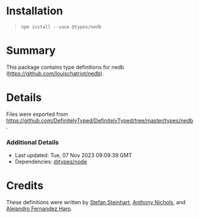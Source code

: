 # Installation
> `npm install --save @types/nedb`

# Summary
This package contains type definitions for nedb (https://github.com/louischatriot/nedb).

# Details
Files were exported from https://github.com/DefinitelyTyped/DefinitelyTyped/tree/master/types/nedb.

### Additional Details
 * Last updated: Tue, 07 Nov 2023 09:09:39 GMT
 * Dependencies: [@types/node](https://npmjs.com/package/@types/node)

# Credits
These definitions were written by [Stefan Steinhart](https://github.com/reppners), [Anthony Nichols](https://github.com/anthonynichols), and [Alejandro Fernandez Haro](https://github.com/afharo).
